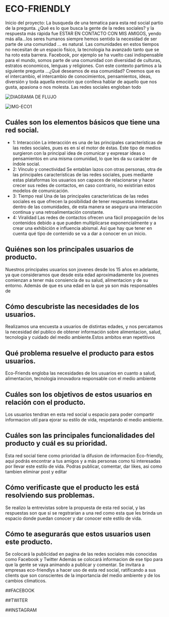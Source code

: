 # ECO-FRIENDLY
Inicio del proyecto: La busqueda de una tematica para esta red social partio de la pregunta. ¿Qué es lo que busca la gente de la redes sociales?
y la respuesta más rápida fue ESTAR EN CONTACTO CON MIS AMIGOS, yendo más alla...los seres humanos siempre hemos sentido la necesidad de ser parte de una comunidad ... es natural. Las comunidades en estos tiempos no necesitan de un espacio fisico, la tecnologia ha avanzado tanto que se ha roto esta barrera. Facebook, por ejemplo se ha vuelto casi indispensable para el mundo, somos parte de una comunidad con diversidad de culturas, estratos economicos, lenguas y religiones. Con este contexto partimos a la siguiente pregunta ...¿Qué deseamos de esa comunidad? 
Creemos que es el intercambio, el intercambio de conocimientos, pensamientos, ideas, diversión y toda aquella emoción que conlleva hablar de aquello que nos gusta, apasiona o nos molesta.
Las redes sociales engloban todo 



![DIAGRAMA DE FLUJO](https://crisescobar.files.wordpress.com/2018/07/benchmark.png)

![IMG-ECO1](https://crisescobar.files.wordpress.com/2018/07/whatsapp-image-2018-07-23-at-12-12-44-am.jpeg)
## Cuáles son los elementos básicos que tiene una red social.
* 1: Interacción
    La interacción es una de las principales características de las redes sociales, pues es en sí el motor de éstas. Este tipo de medios surgieron con la principal idea de comunicar y expresar ideas o pensamientos en una misma comunidad, lo que les da su carácter de índole social.
* 2: Vínculo y conectividad
    Se entablan lazos con otras personas, otra de las principales características de las redes sociales, pues mediante estas plataformas los usuarios son capaces de relacionarse y hacer crecer sus redes de contactos, en caso contrario, no existirían estos modelos de comunicación.
* 3: Tiempo real
    Una de las principales características de las redes sociales es que ofrecen la posibilidad de tener respuestas inmediatas dentro de las comunidades, de esta manera se asegura una interacción continua y una retroalimentación constante.
* 4:  Viralidad
    Las redes de contactos ofrecen una fácil propagación de los contenidos debido a que pueden multiplicarse exponencialmente y a crear una exhibición e influencia abismal. Así que hay que tener en cuenta qué tipo de contenido se va a dar a conocer en un inicio.

## Quiénes son los principales usuarios de producto.
Nuestros principales usuarios son jovenes desde los 15 años en adelante, ya que consideramos que desde esta edad aproximadamente los jovenes comienzan a tener más consiencia de su salud, alimentacion y de su entorno. Además de que es una edad en la que ya son más responsables de

## Cómo descubriste las necesidades de los usuarios.
Realizamos una encuesta a usuarios de distintas edades, y nos percatamos la necesidad del publico de obtener información sobre alimentacion, salud, tecnologia y cuidado del medio ambiente.Estos ambitos eran repetitivos 

## Qué problema resuelve el producto para estos usuarios.
Eco-Friends engloba las necesidades de los usuarios en cuanto a salud, alimentacion, tecnologia innovadora responsable con el medio ambiente

## Cuáles son los objetivos de estos usuarios en relación con el producto.
Los usuarios tendran en esta red social u espacio para poder compartir informacion util para ejorar su estilo de vida, respetando el medio ambiente. 

## Cuáles son las principales funcionalidades del producto y cuál es su prioridad.
Esta red social tiene como prioridad la difusion de informacion Eco-friendly, aqui podrás encontrar a tus amigos y a más personas como tú interesadas por llevar este estilo de vida. Podras publicar, comentar, dar likes, asi como tambien eliminar post y editar

## Cómo verificaste que el producto les está resolviendo sus problemas.
Se realizo la entrevistas sobre la propuesta de esta red social, y las respuestas son que si se regstrarian a una red como esta que les brinda un espacio donde puedan conocer y dar conocer este estilo de vida. 

## Cómo te asegurarás que estos usuarios usen este producto.
Se colocará la publicidad en pagina de las redes sociales más conocidas como Facebook y Twitter
Además se colocará informacion de ese tipo para que la gente se vaya animando a publicar y comentar.
Se invitara a empresas eco-friendlys a hacer uso de esta red social, ratificando a sus clients que son
conscientes de la importancia del medio ambiente y de los cambios climaticos.



##FACEBOOK


##TWITER


##INSTAGRAM